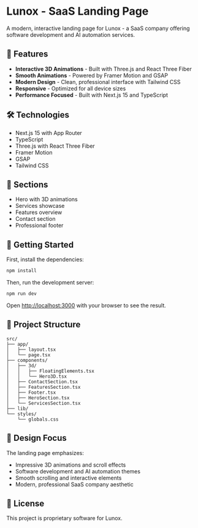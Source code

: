 # Lunox - SaaS Landing Page

A modern, interactive landing page for Lunox - a SaaS company offering software development and AI automation services.

## 🚀 Features

- **Interactive 3D Animations** - Built with Three.js and React Three Fiber
- **Smooth Animations** - Powered by Framer Motion and GSAP
- **Modern Design** - Clean, professional interface with Tailwind CSS
- **Responsive** - Optimized for all device sizes
- **Performance Focused** - Built with Next.js 15 and TypeScript

## 🛠️ Technologies

- Next.js 15 with App Router
- TypeScript
- Three.js with React Three Fiber
- Framer Motion
- GSAP
- Tailwind CSS

## 🎯 Sections

- Hero with 3D animations
- Services showcase
- Features overview
- Contact section
- Professional footer

## 🚦 Getting Started

First, install the dependencies:

```bash
npm install
```

Then, run the development server:

```bash
npm run dev
```

Open [http://localhost:3000](http://localhost:3000) with your browser to see the result.

## 📁 Project Structure

```
src/
├── app/
│   ├── layout.tsx
│   └── page.tsx
├── components/
│   ├── 3d/
│   │   ├── FloatingElements.tsx
│   │   └── Hero3D.tsx
│   ├── ContactSection.tsx
│   ├── FeaturesSection.tsx
│   ├── Footer.tsx
│   ├── HeroSection.tsx
│   └── ServicesSection.tsx
├── lib/
└── styles/
    └── globals.css
```

## 🎨 Design Focus

The landing page emphasizes:
- Impressive 3D animations and scroll effects
- Software development and AI automation themes
- Smooth scrolling and interactive elements
- Modern, professional SaaS company aesthetic

## 📄 License

This project is proprietary software for Lunox.